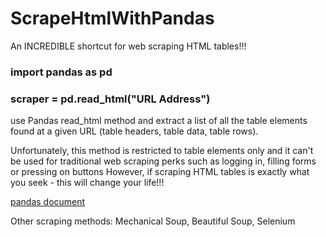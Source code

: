 # ScrapeHtmlWithPandas

An INCREDIBLE shortcut for web scraping HTML tables!!!
### import pandas as pd
### scraper = pd.read_html("URL Address")
use Pandas read_html method and extract a list of all the table elements found at a given URL (table headers, table data, table rows).

Unfortunately, this method is restricted to table elements only and it can't be used for traditional web scraping perks such as logging in, filling forms or pressing on buttons However, if scraping HTML tables is exactly what you seek - this  will change your life!!! 

[pandas document](https://pandas.pydata.org/docs/reference/io.html#html)

Other scraping methods:
Mechanical Soup, Beautiful Soup, Selenium
